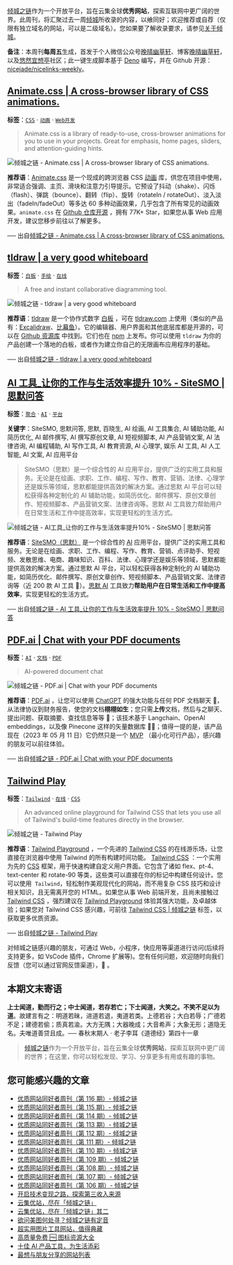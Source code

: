 [倾城之链](https://site.lovejade.cn/)作为一个开放平台，旨在云集全球**优秀网站**，探索互联网中更广阔的世界。此周刊，将汇聚过去一周[倾城](https://site.lovejade.cn/?utm_source=weekly)所收录的内容，以飨同好；欢迎推荐或自荐（仅限有独立域名的网站，可以是二级域名）。您如果要了解收录要求，请参见[关于倾城](https://site.lovejade.cn/about?utm_source=weekly)。

**备注**：本周刊**每周五**生成，首发于个人微信公众号[晚晴幽草轩](https://mp.weixin.qq.com/mp/appmsgalbum?__biz=MzI5MDIwMzM2Mg==&action=getalbum&album_id=1530765143352082433&scene=173&from_msgid=2650641087&from_itemidx=1&count=3#wechat_redirect)、博客[晚晴幽草轩](https://www.jeffjade.com)，以及[悠然宜想亭](https://forum.lovejade.cn/)社区；此一键生成脚本基于 [Deno](https://site.lovejade.cn/post/602d30aad099ff5688618591) 编写，并在 Github 开源：[nicejade/nicelinks-weekly](https://github.com/nicejade/nicelinks-weekly)。

## [Animate.css | A cross-browser library of CSS animations.](https://site.lovejade.cn/post/645ce6dd268ce930b9724b50)

**标签**：[`CSS`](https://site.lovejade.cn/tags/CSS) · [`动画`](https://site.lovejade.cn/tags/动画) · [`Web开发`](https://site.lovejade.cn/tags/Web开发)

> Animate.css is a library of ready-to-use, cross-browser animations for you to use in your projects. Great for emphasis, home pages, sliders, and attention-guiding hints.

![倾城之链 - Animate.css | A cross-browser library of CSS animations.](https://nicelinks.oss-cn-shenzhen.aliyuncs.com/animate.style.png?x-oss-process=style/png2jpg)

**推荐语**：[Animate.css](https://animate.style/) 是一个现成的跨浏览器 CSS [动画](https://site.lovejade.cn/tags/动画) 库，供您在项目中使用，非常适合强调、主页、滑块和注意力引导提示。它预设了抖动（shake）、闪烁（flash）、弹跳（bounce）、翻转（flip）、旋转（rotateIn / rotateOut）、淡入淡出（fadeIn/fadeOut）等多达 60 多种动画效果，几乎包含了所有常见的动画效果。`animate.css` 在 [Github 仓库开源](https://github.com/animate-css/animate.css) ，拥有 77K+ Star，如果您从事 Web 应用开发，建议您移步前往以了解更多。

── 出自[倾城之链 - Animate.css | A cross-browser library of CSS animations.](https://site.lovejade.cn/post/645ce6dd268ce930b9724b50)

## [tldraw | a very good whiteboard](https://site.lovejade.cn/post/645cd7b5268ce930b972499c)

**标签**：[`白板`](https://site.lovejade.cn/tags/白板) · [`手绘`](https://site.lovejade.cn/tags/手绘) · [`在线`](https://site.lovejade.cn/tags/在线)

> A free and instant collaborative diagramming tool.

![倾城之链 - tldraw | a very good whiteboard](https://nicelinks.oss-cn-shenzhen.aliyuncs.com/www.tldraw.com.png?x-oss-process=style/png2jpg)

**推荐语**：[tldraw](https://www.tldraw.com/) 是一个协作式数字 [白板](https://site.lovejade.cn/tags/白板) ，可在 [tldraw.com](https://www.tldraw.com/) 上使用（类似的产品有：[Excalidraw](https://site.lovejade.cn/post/5f819f32cda9de27bd93a922)、[比幕鱼](https://site.lovejade.cn/post/60c8953e125d9905c97b410a)）。它的编辑器、用户界面和其他底层库都是开源的，可以在 [Github 资源库](https://github.com/tldraw/tldraw) 中找到。它们也在 [npm](https://site.lovejade.cn/post/6216392f2d17f22050cf1a2b) 上发布。你可以使用 `tldraw` 为你的产品创建一个落地的白板，或者作为建立你自己的无限画布应用程序的基础。

── 出自[倾城之链 - tldraw | a very good whiteboard](https://site.lovejade.cn/post/645cd7b5268ce930b972499c)

## [AI 工具\_让你的工作与生活效率提升 10% - SiteSMO | 思默问答](https://site.lovejade.cn/post/645cd18e268ce930b9724851)

**标签**：[`聚合`](https://site.lovejade.cn/tags/聚合) · [`AI`](https://site.lovejade.cn/tags/AI) · [`平台`](https://site.lovejade.cn/tags/平台)

**关键字**：SiteSMO, 思默问答, 思默, 百晓生, AI 绘画, AI 工具集合, AI 辅助功能, AI 简历优化, AI 邮件撰写, AI 撰写原创文章, AI 短视频脚本, AI 产品营销文案, AI 法律咨询, AI 编程辅助, AI 写作工具, AI 教育资源, AI 心理学, 娱乐 AI 工具, AI 人工智能, AI 文案, AI 应用平台

> SiteSMO（思默）是一个综合性的 AI 应用平台，提供广泛的实用工具和服务。无论是在绘画、求职、工作、编程、写作、教育、营销、法律、心理学还是娱乐等领域，思默都能提供高效的解决方案。通过思默 AI 平台可以轻松获得各种定制化的 AI 辅助功能，如简历优化、邮件撰写、原创文章创作、短视频脚本、产品营销文案、法律咨询等。思默 AI 工具致力帮助用户在日常生活和工作中提高效率，实现更轻松的生活方式。

![倾城之链 - AI工具_让你的工作与生活效率提升10% - SiteSMO | 思默问答](https://nicelinks.oss-cn-shenzhen.aliyuncs.com/www.sitesmo.com.png?x-oss-process=style/png2jpg)

**推荐语**：[SiteSMO（思默）](https://www.sitesmo.com/) 是一个综合性的 [AI](https://site.lovejade.cn/tags/AI) 应用平台，提供广泛的实用工具和服务。无论是在绘画、求职、工作、编程、写作、教育、营销、点评助手、短视频、发散思维、电商、趣味知识、百科、法律、心理学还是娱乐等领域，思默都能提供高效的解决方案。通过思默 AI 平台，可以轻松获得各种定制化的 AI 辅助功能，如简历优化、邮件撰写、原创文章创作、短视频脚本、产品营销文案、法律咨询等（近 200 款 AI 工具 🔧）。[思默 AI](https://www.sitesmo.com/) 工具致力**帮助用户在日常生活和工作中提高效率**，实现更轻松的生活方式。

── 出自[倾城之链 - AI 工具\_让你的工作与生活效率提升 10% - SiteSMO | 思默问答](https://site.lovejade.cn/post/645cd18e268ce930b9724851)

## [PDF.ai | Chat with your PDF documents](https://site.lovejade.cn/post/645ccffc268ce930b972483a)

**标签**：[`AI`](https://site.lovejade.cn/tags/AI) · [`文档`](https://site.lovejade.cn/tags/文档) · [`PDF`](https://site.lovejade.cn/tags/PDF)

> AI-powered document chat

![倾城之链 - PDF.ai | Chat with your PDF documents](https://nicelinks.oss-cn-shenzhen.aliyuncs.com/pdf.ai.png?x-oss-process=style/png2jpg)

**推荐语**：[PDF.ai](https://pdf.ai/) ，让您可以使用 [ChatGPT](https://site.lovejade.cn/tags/ChatGPT) 的强大功能与任何 PDF 文档聊天 🧠，从法律协议到财务报告，使您的文档**栩栩如生**；您只需**上传**文档，然后与之聊天、提出问题、获取摘要、查找信息等等 🤯；该技术基于 Langchain、OpenAI embeddings，以及像 Pinecone 这样的矢量数据库 👨‍💻；值得一提的是，该产品现在（2023 年 05 月 11 日）它仍然只是一个 [MVP](https://memo.lovejade.cn/m/111) （最小化可行产品），感兴趣的朋友可以前往体验。

── 出自[倾城之链 - PDF.ai | Chat with your PDF documents](https://site.lovejade.cn/post/645ccffc268ce930b972483a)

## [Tailwind Play](https://site.lovejade.cn/post/645baf6a268ce930b9724332)

**标签**：[`Tailwind`](https://site.lovejade.cn/tags/Tailwind) · [`在线`](https://site.lovejade.cn/tags/在线) · [`CSS`](https://site.lovejade.cn/tags/CSS)

> An advanced online playground for Tailwind CSS that lets you use all of Tailwind's build-time features directly in the browser.

![倾城之链 - Tailwind Play](https://nicelinks.oss-cn-shenzhen.aliyuncs.com/play.tailwindcss.com.png?x-oss-process=style/png2jpg)

**推荐语**：[Tailwind Playground](https://play.tailwindcss.com/) ，一个先进的 [Tailwind CSS](https://site.lovejade.cn/post/5fd20cb4c06d6302c1907ec7) 的在线游乐场，让您直接在浏览器中使用 Tailwind 的所有构建时间功能。 [Tailwind CSS](https://site.lovejade.cn/post/5fd20cb4c06d6302c1907ec7) ：一个实用为先的 [CSS](https://site.lovejade.cn/tags/CSS) 框架，用于快速构建自定义用户界面。它包含了诸如 flex、pt-4、text-center 和 rotate-90 等类，这些类可以直接在你的标记中构建任何设计。您可以使用  `Tailwind`，轻松制作美观现代化的网站，而不用复杂 CSS 技巧和设计相关知识，且无需离开您的 HTML。如果您从事 Web 前端开发，且尚未接触过 [Tailwind CSS](https://site.lovejade.cn/post/5fd20cb4c06d6302c1907ec7) ，强烈建议在 [Tailwind Playground](https://play.tailwindcss.com/) 体验其强大功能，及卓越体验；如果您对 Tailwind CSS 感兴趣，可前往 [Tailwind CSS | 倾城之链](https://site.lovejade.cn/tags/Tailwind) 标签，以获取更多优质资源。

── 出自[倾城之链 - Tailwind Play](https://site.lovejade.cn/post/645baf6a268ce930b9724332)

对倾城之链感兴趣的朋友，可通过 Web，小程序，快应用等渠道进行访问(后续将支持更多，如 VsCode 插件，Chrome 扩展等)。您有任何问题，欢迎随时向我们反馈（您可以通过官网反馈渠道），🤲 。

## 本期文末寄语

**上士闻道，勤而行之；中士闻道，若存若亡；下士闻道，大笑之。不笑不足以为道**。故建言有之：明道若昧，进道若退，夷道若类。上德若谷；大白若辱；广德若不足；建德若偷；质真若渝。大方无隅；大器晚成；大音希声；大象无形；道隐无名。夫唯道善贷且成。── 春秋末期人 · 老子李耳《道德经》第四十一章

> [倾城之链](https://site.lovejade.cn/)作为一个开放平台，旨在云集全球**优秀网站**，探索互联网中更广阔的世界；在这里，你可以轻松发现、学习、分享更多有用或有趣的事物。

## 您可能感兴趣的文章

- [优质网站同好者周刊（第 116 期）- 倾城之链](https://link.niceshare.site/weekly-116/)
- [优质网站同好者周刊（第 115 期）- 倾城之链](https://link.niceshare.site/weekly-115/)
- [优质网站同好者周刊（第 114 期）- 倾城之链](https://link.niceshare.site/weekly-114/)
- [优质网站同好者周刊（第 113 期）- 倾城之链](https://link.niceshare.site/weekly-113/)
- [优质网站同好者周刊（第 112 期）- 倾城之链](https://link.niceshare.site/weekly-112/)
- [优质网站同好者周刊（第 111 期）- 倾城之链](https://link.niceshare.site/weekly-111/)
- [优质网站同好者周刊（第 110 期）- 倾城之链](https://link.niceshare.site/weekly-110/)
- [优质网站同好者周刊（第 109 期）- 倾城之链](https://link.niceshare.site/weekly-109/)
- [优质网站同好者周刊（第 108 期）- 倾城之链](https://link.niceshare.site/weekly-108/)
- [优质网站同好者周刊（第 107 期）- 倾城之链](https://link.niceshare.site/weekly-107/)
- [优质网站同好者周刊（第 106 期）- 倾城之链](https://link.niceshare.site/weekly-106/)
- [开启技术变现之路，探索第三收入来源](https://www.jeffjade.com/2020/11/17/173-talk-about-nice-links/)
- [云集优站，尽在「倾城之链」](https://www.jeffjade.com/2017/12/31/136-talk-about-nicelinks-site/)
- [云集优站，尽在「倾城之链」其二](https://www.jeffjade.com/2018/12/23/146-talk-about-nice-links/)
- [欲问美图何处寻？倾城之链有定音](https://www.jeffjade.com/2019/02/17/151-aweome-beautiful-picture-website-list/ "欲问美图何处寻？倾城之链有定音")
- [超实用图片工具网站，值得典藏](https://www.jeffjade.com/2020/07/27/165-aweome-picture-tool-website-list/)
- [高质量免费 🆓 图标资源大全](https://www.jeffjade.com/2020/09/11/169-high-quality-free-icon-resource-collection/)
- [十佳 AI 产品工具，为生活添彩](https://www.jeffjade.com/2020/09/23/170-list-of-top-20-ai-product-tools/)
- [最想与朋友分享的网站列表](https://www.jeffjade.com/2020/09/01/168-list-of-websites-i-most-want-to-share-with-my-friends/)
